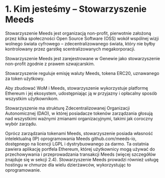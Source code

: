 
# 1. Kim jesteśmy – Stowarzyszenie Meeds

Stowarzyszenie Meeds jest organizacją non-profit, pierwotnie założoną przez kilka społeczności Open Source Software (OSS) wokół wspólnej wizji wolnego świata cyfrowego – zdecentralizowanego świata, który nie byłby kontrolowany przez garstkę scentralizowanych megakorporacji.

Stowarzyszenie Meeds jest zarejestrowane w Genewie jako stowarzyszenie non-profit zgodnie z prawem szwajcarskim.

Stowarzyszenie reguluje emisję waluty Meeds, tokena ERC20, uznawanego za token użytkowy.

Aby zbudować WoM i Meeds, stowarzyszenie wykorzystuje platformę Ethereum i jej ekosystem, udostępniając ją w przyjazny i opłacalny sposób wszystkim użytkownikom.

Stowarzyszenie ma strukturę Zdecentralizowanej Organizacji Autonomicznej (DAO), w której posiadacze tokenów zarządzania głosują nad wszystkimi ważnymi zmianami organizacyjnymi, takimi jak coroczny wybór zarządu.

Oprócz zarządzania tokenami Meeds, stowarzyszenie posiada własność intelektualną (IP) oprogramowania Meeds github.com/meeds-io, dostępnego na licencji LGPL i dystrybuowanego za darmo. Ta ostatnia zawiera aplikację portfela Ethereum, której użytkownicy mogą używać do przechowywania i przeprowadzania transakcji Meeds (więcej szczegółów znajduje się w sekcji 2.4). Stowarzyszenie Meeds prowadzi również usługę hostingu w chmurze dla wielu dzierżawców, wykorzystując to oprogramowanie.
